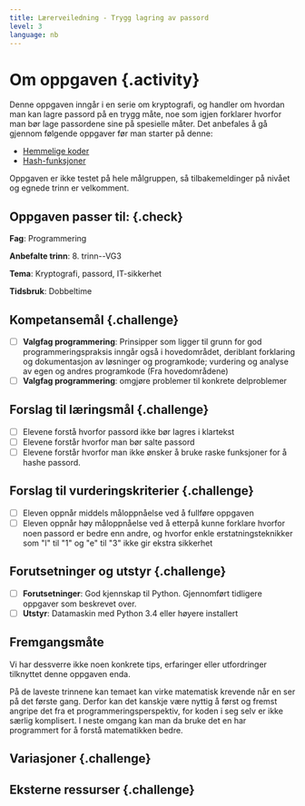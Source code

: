 ```yaml
---
title: Lærerveiledning - Trygg lagring av passord
level: 3
language: nb
---
```


# Om oppgaven {.activity}

Denne oppgaven inngår i en serie om kryptografi, og handler om hvordan
man kan lagre passord på en trygg måte, noe som igjen forklarer hvorfor
man bør lage passordene sine på spesielle måter. Det anbefales å gå
gjennom følgende oppgaver før man starter på denne:

- [Hemmelige koder](../hemmelige_koder/hemmelige_koder.html)
- [Hash-funksjoner](../hash-funksjoner/hash-funksjoner.html)

Oppgaven er ikke testet på hele målgruppen, så tilbakemeldinger på nivået
og egnede trinn er velkomment.

## Oppgaven passer til: {.check}

__Fag__: Programmering

__Anbefalte trinn__: 8. trinn--VG3

__Tema__: Kryptografi, passord, IT-sikkerhet

__Tidsbruk__: Dobbeltime

## Kompetansemål {.challenge}

- [ ] __Valgfag programmering__: Prinsipper som ligger til grunn for
      god programmeringspraksis inngår også i hovedområdet, deriblant
      forklaring og dokumentasjon av løsninger og programkode; vurdering
      og analyse av egen og andres programkode (Fra hovedområdene)
- [ ] __Valgfag programmering__: omgjøre problemer til konkrete delproblemer

## Forslag til læringsmål {.challenge}

- [ ] Elevene forstå hvorfor passord ikke bør lagres i klartekst
- [ ] Elevene forstår hvorfor man bør salte passord
- [ ] Elevene forstår hvorfor man ikke ønsker å bruke raske funksjoner
      for å hashe passord.

## Forslag til vurderingskriterier {.challenge}

- [ ] Eleven oppnår middels måloppnåelse ved å fullføre oppgaven
- [ ] Eleven oppnår høy måloppnåelse ved å etterpå kunne forklare
      hvorfor noen passord er bedre enn andre, og hvorfor enkle
      erstatningsteknikker som "l" til "1" og "e" til "3" ikke gir
      ekstra sikkerhet

## Forutsetninger og utstyr {.challenge}

- [ ]  __Forutsetninger__: God kjennskap til Python. Gjennomført
       tidligere oppgaver som beskrevet over.
- [ ]  __Utstyr__: Datamaskin med Python 3.4 eller høyere installert

## Fremgangsmåte

Vi har dessverre ikke noen konkrete tips, erfaringer eller utfordringer
tilknyttet denne oppgaven enda.

På de laveste trinnene kan temaet kan virke matematisk krevende når en
ser på det første gang. Derfor kan det kanskje være nyttig å først og
fremst angripe det fra et programmeringsperspektiv, for koden i seg
selv er ikke særlig komplisert. I neste omgang kan man da bruke det en
har programmert for å forstå matematikken bedre.

## Variasjoner {.challenge}

## Eksterne ressurser {.challenge}
